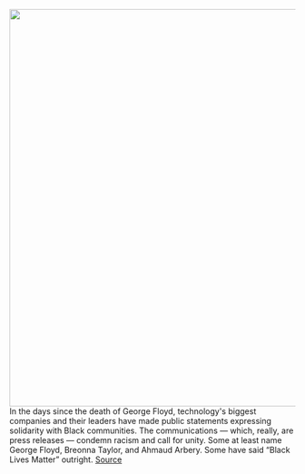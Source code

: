 <img src='https://cdn.vox-cdn.com/thumbor/0VdU-bwPL1r2k3GLRgNfdHyRxRQ=/0x0:2040x1360/1200x675/filters:focal(857x517:1183x843)/cdn.vox-cdn.com/uploads/chorus_image/image/66901388/VRG_ILLO_4055_001.0.jpg' width='700px' /><br/>
In the days since the death of George Floyd, technology's biggest companies and their leaders have made public statements expressing solidarity with Black communities. The communications — which, really, are press releases — condemn racism and call for unity. Some at least name George Floyd, Breonna Taylor, and Ahmaud Arbery. Some have said “Black Lives Matter” outright.
<a href='https://www.theverge.com/2020/6/5/21281017/amazon-apple-facebook-response-george-floyd-michael-brown-tech-companies-google'> Source <a/>